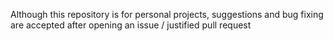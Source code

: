 Although this repository is for personal projects, suggestions and bug fixing are accepted after opening an issue / justified pull request
